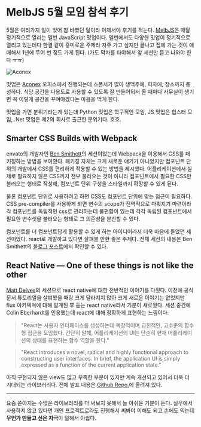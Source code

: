 # MelbJS 5월 모임 참석 후기
5월은 여러가지 일이 있어 참 바빴던 달이라 이제서야 후기를 적는다. [MelbJS](http://melbjs.com)은 매달 정기적으로 열리는 멜번 JavaScript 밋업이다. 멜번에서도 다양한 밋업이 정기적으로 열리고 있는데다 한결 같이 흥미로운 주제라 자주 가고 싶지만 끝나고 집에 가는 것이 애매해서 1년에 두어 번 정도 가게 된다. (가도 막차를 타야해서 앞 세션만 듣고 나와야 한다 ㅠㅠ)

<img src="https://farm1.staticflickr.com/400/18295232348_dad11524dc_h.jpg" alt="Aconex" />

밋업은 [Aconex](http://www.aconex.com/) 오피스에서 진행되는데 스폰서가 많아 생맥주에, 피자에, 장소까지 풍성하다. 식당 공간을 다용도로 사용할 수 있도록 잘 만들어둬서 올 때마다 사무실이 생기면 꼭 이렇게 공간을 꾸며야겠다는 마음을 먹게 한다.

밋업을 가면 분위기라는게 있는데 Python 밋업은 학구적인 모임, JS 밋업은 힙스터 모임, .Net 밋업은 제2의 회사로 출근한 분위기다. 흐흐.

## Smarter CSS Builds with Webpack
envato의 개발자인 [Ben Smithett](https://twitter.com/bensmithett)의 세션이었는데 Webpack을 이용해서 CSS를 패키징하는 방법을 보여줬다. 패키징 자체는 크게 새로운 얘기가 아니었지만 컴포넌트 단위의 개발에서 CSS를 편리하게 적용할 수 있는 방법을 제시했다. 어플리케이션에서 실제로 필요하지 않은 CSS까지 전부 불러오는 것이 아니라 컴포넌트에서 필요한 CSS만 불러오는 형태로 작성해, 컴포넌트 단위 구성을 스타일까지 확장할 수 있게 된다.

물론 컴포넌트 단위로 사용하려고 하면 CSS도 컴포넌트 단위에 맞는 접근이 필요하다. CSS pre-compiler를 사용하게 되면 변수의 scope가 전역적으로 다뤄지기 마련이라 각 컴포넌트를 독립적인 css로 관리하는데 불편함이 있는데 각각 독립된 컴포넌트에서 필요한 변수셋을 불러오는 형태로 그 의존성을 분산할 수 있다.

컴포넌트를 더 컴포넌트답게 활용할 수 있게 하는 아이디어라서 더욱 마음에 들었던 세션이었다. react로 개발하고 있다면 살펴볼 만한 좋은 주제다. 전체 세션의 내용은 Ben Smithett의 [블로그 포스트](http://bensmithett.com/smarter-css-builds-with-webpack/)에서 확인할 수 있다.

## React Native — One of these things is not like the other
[Matt Delves](https://github.com/mattdelves)의 세션으로 react native에 대한 전반적인 이야기를 다뤘다. 이전에 공식 문서 튜토리얼을 살펴봤을 때랑 크게 달라지지 않아 크게 새로운 이야기는 없었지만 flux 아키텍쳐에 대해 알게된 후 듣는 react native라서 기분이 새로웠다. 세션 중간에 Colin Eberhardt를 인용했는데 react에 대해 정확하게 표현하는 느낌이다.

> "React는 사용자 인터페이스를 생성하는데 독창적이며 급진적인, 고수준의 함수형 접근을 도입했다. 간단히 말해, 어플리케이션의 UI는 단순히 현재 어플리케이션의 상태를 표현하는 함수 역할을 한다."

> "React introduces a novel, radical and highly functional approach to constructing user interfaces. In brief, the application UI is simply expressed as a function of the current application state."

아직 구현되지 않은 view도 많고 부족한 부분이 있지만 계속 개선되고 있어서 더욱 더 기대되는 라이브러리다. 전체 발표 내용은 [Github Repo.](https://github.com/mattdelves/reactnative-presentation/blob/master/one_of_these_things.md)에 올려져 있다.

----

요즘 쏟아지는 수많은 라이브러리를 다 써보지 못해서 늘 아쉬운 기분이 든다. 실무에서 사용하지 않고 있다면 개인 프로젝트로라도 진행해서 써봐야 이해도 되고 손에도 익는데 **무언가 만들고 싶은 자극**이 덜해서 아쉽다.

